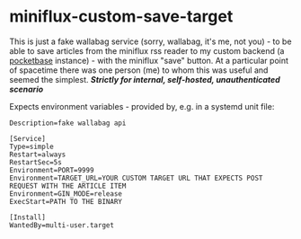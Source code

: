 # miniflux-custom-save-target

This is just a fake wallabag service (sorry, wallabag, it's me, not you) - to be able to save articles from the miniflux
rss reader to my custom backend (a [pocketbase](https://pocketbase.io/) instance) - with the miniflux "save" button. At a particular point of spacetime
there was one person (me) to whom this was useful and seemed the simplest. _**Strictly for internal, self-hosted, unauthenticated scenario**_

Expects environment variables - provided by, e.g. in a systemd unit file:

```[Unit]
Description=fake wallabag api

[Service]
Type=simple
Restart=always
RestartSec=5s
Environment=PORT=9999
Environment=TARGET_URL=YOUR CUSTOM TARGET URL THAT EXPECTS POST REQUEST WITH THE ARTICLE ITEM
Environment=GIN_MODE=release
ExecStart=PATH TO THE BINARY

[Install]
WantedBy=multi-user.target
